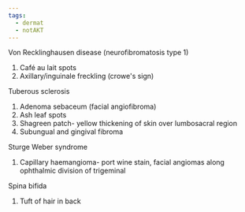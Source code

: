 ```yaml
---
tags:
  - dermat
  - notAKT
---
```

Von Recklinghausen disease (neurofibromatosis type 1)
1. Café au lait spots
2. Axillary/inguinale freckling (crowe's sign)

Tuberous sclerosis
1. Adenoma sebaceum (facial angiofibroma)
2. Ash leaf spots
3. Shagreen patch- yellow thickening of skin over lumbosacral region
4. Subungual and gingival fibroma

Sturge Weber syndrome
1. Capillary haemangioma- port wine stain, facial angiomas along ophthalmic division of trigeminal

Spina bifida
1. Tuft of hair in back